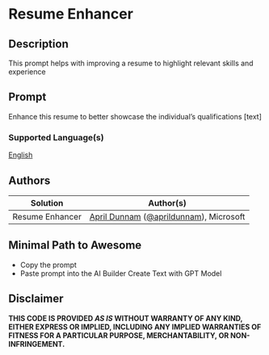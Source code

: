 # Resume Enhancer

## Description

This prompt helps with improving a resume to highlight relevant skills and experience

## Prompt

Enhance this resume to better showcase the individual’s qualifications [text]

### Supported Language(s)

[English](./en-us/prompt.md)

## Authors

Solution|Author(s)
--------|---------
Resume Enhancer | [April Dunnam](https://github.com/aprildunnam) ([@aprildunnam](https://twitter.com/aprildunnam)), Microsoft

## Minimal Path to Awesome

* Copy the prompt
* Paste prompt into the AI Builder Create Text with GPT Model

## Disclaimer

**THIS CODE IS PROVIDED *AS IS* WITHOUT WARRANTY OF ANY KIND, EITHER EXPRESS OR IMPLIED, INCLUDING ANY IMPLIED WARRANTIES OF FITNESS FOR A PARTICULAR PURPOSE, MERCHANTABILITY, OR NON-INFRINGEMENT.**
